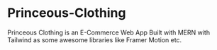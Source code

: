 # Princeous-Clothing
Princeous Clothing is an E-Commerce Web App Built with MERN with Tailwind as some awesome libraries like Framer Motion etc.
